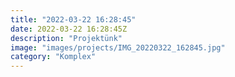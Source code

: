 ```yaml
---
title: "2022-03-22 16:28:45"
date: 2022-03-22 16:28:45Z
description: "Projektünk"
image: "images/projects/IMG_20220322_162845.jpg"
category: "Komplex"
---
```

